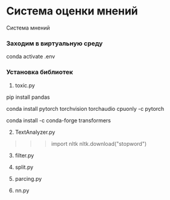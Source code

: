 # Система оценки мнений
Система мнений

### Заходим в виртуальную среду

conda activate .env

### Установка библиотек

1. toxic.py

pip install pandas 

conda install pytorch torchvision torchaudio cpuonly -c pytorch

conda install -c conda-forge transformers

2. TextAnalyzer.py
>>> import nltk
>>> nltk.download("stopword")

3. filter.py

4. split.py

5. parcing.py

6. nn.py


